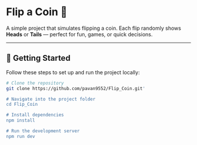 # Flip a Coin 🎲

A simple project that simulates flipping a coin. Each flip randomly shows **Heads** or **Tails** — perfect for fun, games, or quick decisions.

---

## 🚀 Getting Started

Follow these steps to set up and run the project locally:

```bash
# Clone the repository
git clone https://github.com/pavan9552/Flip_Coin.git'

# Navigate into the project folder
cd Flip_Coin

# Install dependencies
npm install

# Run the development server
npm run dev
